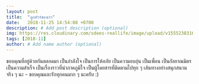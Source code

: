 ```yaml
---
layout: post
title:  "ลูกทัวร์ของเรา"
date:   2018-11-25 14:54:08 +0700
description: # Add post description (optional)
img: https://res.cloudinary.com/sdees-reallife/image/upload/v1555238316/IMG_5066.jpg # Add image post (optional)
tags: [2018-11]
author: # Add name author (optional)
---
```

ขอบคุณที่อยู่ด้วยกันตลอดมา เป็นกำลังใจ เป็นการให้อภัย เป็นความอบอุ่น เป็นเพื่อน เป็นกัลยาณมิตร เป็นความสำเร็จ เป็นเรื่องราวที่น่าภาคภูมิใจ เป็นผู้โดยสารที่ติดตามไปทุก ๆ เส้นทางอย่างสนุกสนาน จริง ๆ นะ - ขอบคุณและรักทุกคนมาก ๆ นะครับ :)
